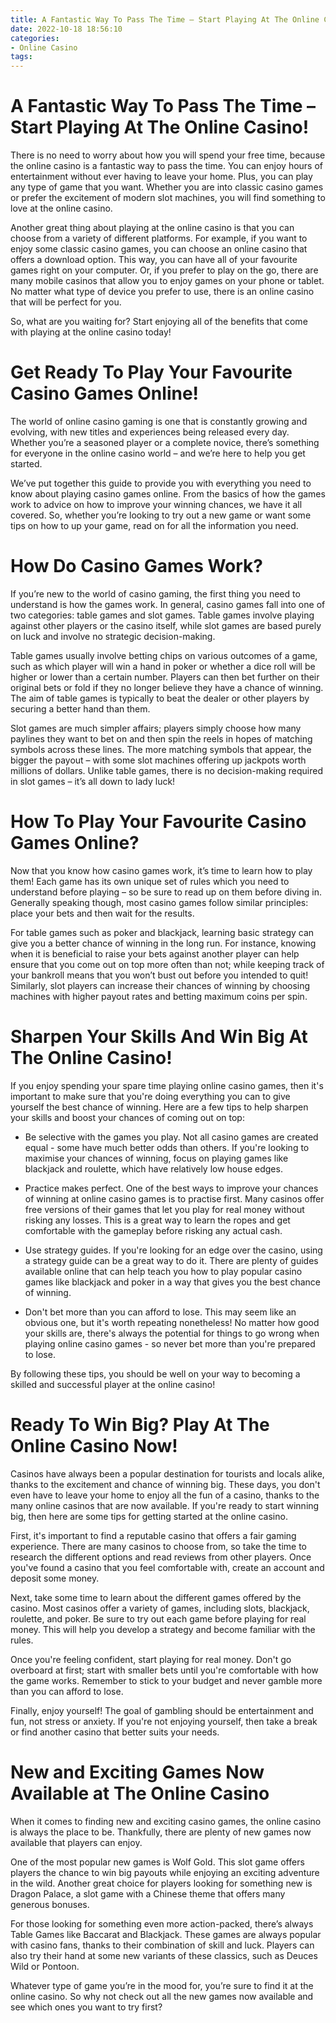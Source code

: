 ```yaml
---
title: A Fantastic Way To Pass The Time – Start Playing At The Online Casino!
date: 2022-10-18 18:56:10
categories:
- Online Casino
tags:
---
```



#  A Fantastic Way To Pass The Time – Start Playing At The Online Casino!

There is no need to worry about how you will spend your free time, because the online casino is a fantastic way to pass the time. You can enjoy hours of entertainment without ever having to leave your home. Plus, you can play any type of game that you want. Whether you are into classic casino games or prefer the excitement of modern slot machines, you will find something to love at the online casino.

Another great thing about playing at the online casino is that you can choose from a variety of different platforms. For example, if you want to enjoy some classic casino games, you can choose an online casino that offers a download option. This way, you can have all of your favourite games right on your computer. Or, if you prefer to play on the go, there are many mobile casinos that allow you to enjoy games on your phone or tablet. No matter what type of device you prefer to use, there is an online casino that will be perfect for you.

So, what are you waiting for? Start enjoying all of the benefits that come with playing at the online casino today!

#  Get Ready To Play Your Favourite Casino Games Online!

The world of online casino gaming is one that is constantly growing and evolving, with new titles and experiences being released every day. Whether you’re a seasoned player or a complete novice, there’s something for everyone in the online casino world – and we’re here to help you get started.

We’ve put together this guide to provide you with everything you need to know about playing casino games online. From the basics of how the games work to advice on how to improve your winning chances, we have it all covered. So, whether you’re looking to try out a new game or want some tips on how to up your game, read on for all the information you need.

# How Do Casino Games Work?

If you’re new to the world of casino gaming, the first thing you need to understand is how the games work. In general, casino games fall into one of two categories: table games and slot games. Table games involve playing against other players or the casino itself, while slot games are based purely on luck and involve no strategic decision-making.

Table games usually involve betting chips on various outcomes of a game, such as which player will win a hand in poker or whether a dice roll will be higher or lower than a certain number. Players can then bet further on their original bets or fold if they no longer believe they have a chance of winning. The aim of table games is typically to beat the dealer or other players by securing a better hand than them.

Slot games are much simpler affairs; players simply choose how many paylines they want to bet on and then spin the reels in hopes of matching symbols across these lines. The more matching symbols that appear, the bigger the payout – with some slot machines offering up jackpots worth millions of dollars. Unlike table games, there is no decision-making required in slot games – it’s all down to lady luck!

# How To Play Your Favourite Casino Games Online?

Now that you know how casino games work, it’s time to learn how to play them! Each game has its own unique set of rules which you need to understand before playing – so be sure to read up on them before diving in. Generally speaking though, most casino games follow similar principles: place your bets and then wait for the results.

For table games such as poker and blackjack, learning basic strategy can give you a better chance of winning in the long run. For instance, knowing when it is beneficial to raise your bets against another player can help ensure that you come out on top more often than not; while keeping track of your bankroll means that you won’t bust out before you intended to quit! Similarly, slot players can increase their chances of winning by choosing machines with higher payout rates and betting maximum coins per spin.

#  Sharpen Your Skills And Win Big At The Online Casino!

If you enjoy spending your spare time playing online casino games, then it's important to make sure that you're doing everything you can to give yourself the best chance of winning. Here are a few tips to help sharpen your skills and boost your chances of coming out on top:

* Be selective with the games you play. Not all casino games are created equal - some have much better odds than others. If you're looking to maximise your chances of winning, focus on playing games like blackjack and roulette, which have relatively low house edges.

* Practice makes perfect. One of the best ways to improve your chances of winning at online casino games is to practise first. Many casinos offer free versions of their games that let you play for real money without risking any losses. This is a great way to learn the ropes and get comfortable with the gameplay before risking any actual cash.

* Use strategy guides. If you're looking for an edge over the casino, using a strategy guide can be a great way to do it. There are plenty of guides available online that can help teach you how to play popular casino games like blackjack and poker in a way that gives you the best chance of winning.

* Don't bet more than you can afford to lose. This may seem like an obvious one, but it's worth repeating nonetheless! No matter how good your skills are, there's always the potential for things to go wrong when playing online casino games - so never bet more than you're prepared to lose.

By following these tips, you should be well on your way to becoming a skilled and successful player at the online casino!

#  Ready To Win Big? Play At The Online Casino Now!



Casinos have always been a popular destination for tourists and locals alike, thanks to the excitement and chance of winning big. These days, you don't even have to leave your home to enjoy all the fun of a casino, thanks to the many online casinos that are now available. If you're ready to start winning big, then here are some tips for getting started at the online casino.

First, it's important to find a reputable casino that offers a fair gaming experience. There are many casinos to choose from, so take the time to research the different options and read reviews from other players. Once you've found a casino that you feel comfortable with, create an account and deposit some money.

Next, take some time to learn about the different games offered by the casino. Most casinos offer a variety of games, including slots, blackjack, roulette, and poker. Be sure to try out each game before playing for real money. This will help you develop a strategy and become familiar with the rules.

Once you're feeling confident, start playing for real money. Don't go overboard at first; start with smaller bets until you're comfortable with how the game works. Remember to stick to your budget and never gamble more than you can afford to lose.

Finally, enjoy yourself! The goal of gambling should be entertainment and fun, not stress or anxiety. If you're not enjoying yourself, then take a break or find another casino that better suits your needs.

#  New and Exciting Games Now Available at The Online Casino

When it comes to finding new and exciting casino games, the online casino is always the place to be. Thankfully, there are plenty of new games now available that players can enjoy.

One of the most popular new games is Wolf Gold. This slot game offers players the chance to win big payouts while enjoying an exciting adventure in the wild. Another great choice for players looking for something new is Dragon Palace, a slot game with a Chinese theme that offers many generous bonuses.

For those looking for something even more action-packed, there’s always Table Games like Baccarat and Blackjack. These games are always popular with casino fans, thanks to their combination of skill and luck. Players can also try their hand at some new variants of these classics, such as Deuces Wild or Pontoon.

Whatever type of game you’re in the mood for, you’re sure to find it at the online casino. So why not check out all the new games now available and see which ones you want to try first?
